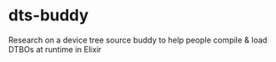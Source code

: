 # dts-buddy
Research on a device tree source buddy to help people compile &amp; load DTBOs at runtime in Elixir
